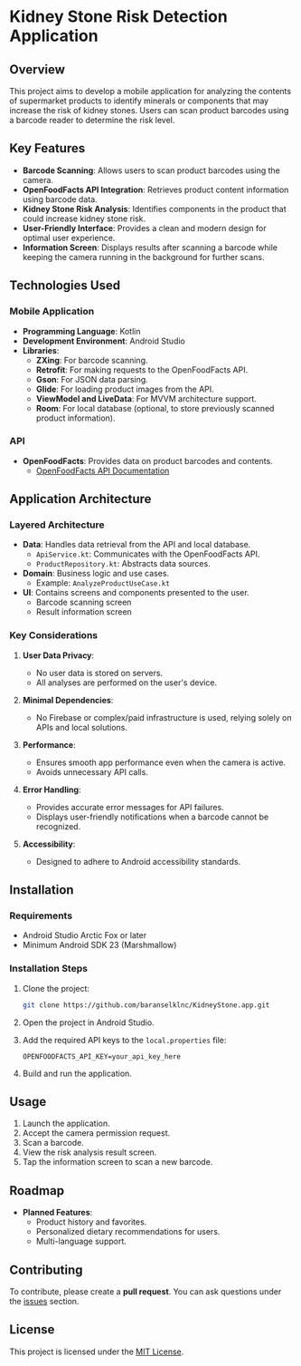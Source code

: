 # Kidney Stone Risk Detection Application 

## Overview
This project aims to develop a mobile application for analyzing the contents of supermarket products to identify minerals or components that may increase the risk of kidney stones. Users can scan product barcodes using a barcode reader to determine the risk level.

## Key Features
- **Barcode Scanning**: Allows users to scan product barcodes using the camera.
- **OpenFoodFacts API Integration**: Retrieves product content information using barcode data.
- **Kidney Stone Risk Analysis**: Identifies components in the product that could increase kidney stone risk.
- **User-Friendly Interface**: Provides a clean and modern design for optimal user experience.
- **Information Screen**: Displays results after scanning a barcode while keeping the camera running in the background for further scans.

## Technologies Used
### Mobile Application
- **Programming Language**: Kotlin
- **Development Environment**: Android Studio
- **Libraries**:
  - **ZXing**: For barcode scanning.
  - **Retrofit**: For making requests to the OpenFoodFacts API.
  - **Gson**: For JSON data parsing.
  - **Glide**: For loading product images from the API.
  - **ViewModel and LiveData**: For MVVM architecture support.
  - **Room**: For local database (optional, to store previously scanned product information).

### API
- **OpenFoodFacts**: Provides data on product barcodes and contents.
  - [OpenFoodFacts API Documentation](https://world.openfoodfacts.org/data)

## Application Architecture
### Layered Architecture
- **Data**: Handles data retrieval from the API and local database.
  - `ApiService.kt`: Communicates with the OpenFoodFacts API.
  - `ProductRepository.kt`: Abstracts data sources.
- **Domain**: Business logic and use cases.
  - Example: `AnalyzeProductUseCase.kt`
- **UI**: Contains screens and components presented to the user.
  - Barcode scanning screen
  - Result information screen

### Key Considerations
1. **User Data Privacy**:
   - No user data is stored on servers.
   - All analyses are performed on the user's device.

2. **Minimal Dependencies**:
   - No Firebase or complex/paid infrastructure is used, relying solely on APIs and local solutions.

3. **Performance**:
   - Ensures smooth app performance even when the camera is active.
   - Avoids unnecessary API calls.

4. **Error Handling**:
   - Provides accurate error messages for API failures.
   - Displays user-friendly notifications when a barcode cannot be recognized.

5. **Accessibility**:
   - Designed to adhere to Android accessibility standards.

## Installation
### Requirements
- Android Studio Arctic Fox or later
- Minimum Android SDK 23 (Marshmallow)

### Installation Steps
1. Clone the project:
   ```bash
   git clone https://github.com/baranselklnc/KidneyStone.app.git
   ```

2. Open the project in Android Studio.

3. Add the required API keys to the `local.properties` file:
   ```
   OPENFOODFACTS_API_KEY=your_api_key_here
   ```

4. Build and run the application.

## Usage
1. Launch the application.
2. Accept the camera permission request.
3. Scan a barcode.
4. View the risk analysis result screen.
5. Tap the information screen to scan a new barcode.

## Roadmap
- **Planned Features**:
  - Product history and favorites.
  - Personalized dietary recommendations for users.
  - Multi-language support.

## Contributing
To contribute, please create a **pull request**. You can ask questions under the [issues](https://github.com/baranselklnc/KidneyStone/issues) section.

## License
This project is licensed under the [MIT License](LICENSE).


